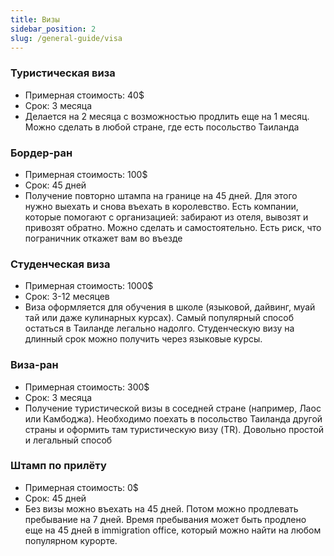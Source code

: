 ```yaml
---
title: Визы
sidebar_position: 2
slug: /general-guide/visa
---
```


### Туристическая виза
- Примерная стоимость: 40$
- Срок: 3 месяца
- Делается на 2 месяца с возможностью продлить еще на 1 месяц. Можно сделать в любой стране, где есть посольство Таиланда

### Бордер-ран
- Примерная стоимость: 100$
- Срок: 45 дней
- Получение повторно штампа на границе на 45 дней. Для этого нужно выехать и снова въехать в королевство. Есть компании, которые помогают с организацией: забирают из отеля, вывозят и привозят обратно. Можно сделать и самостоятельно. Есть риск, что пограничник откажет вам во въезде

### Студенческая виза
- Примерная стоимость: 1000$
- Срок: 3-12 месяцев
- Виза оформляется для обучения в школе (языковой, дайвинг, муай тай или даже кулинарных курсах). Самый популярный способ остаться в Таиланде легально надолго. Студенческую визу на длинный срок можно получить через языковые курсы.

### Виза-ран
- Примерная стоимость: 300$
- Срок: 3 месяца
- Получение туристической визы в соседней стране (например, Лаос или Камбоджа). Необходимо поехать в посольство Таиланда другой страны и оформить там туристическую визу (TR). Довольно простой и легальный способ

### Штамп по прилёту
- Примерная стоимость: 0$
- Срок: 45 дней
- Без визы можно въехать на 45 дней. Потом можно продлевать пребывание на 7 дней. Время пребывания может быть продлено еще на 45 дней в immigration office, который можно найти на любом популярном курорте.